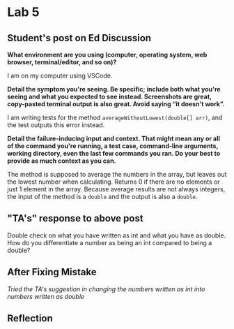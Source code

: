 # Lab 5

## Student's post on Ed Discussion
**What environment are you using (computer, operating system, web browser, terminal/editor, and so on)?**

I am on my computer using VSCode.

**Detail the symptom you're seeing. Be specific; include both what you're seeing and what you expected to see instead. Screenshots are great, copy-pasted terminal output is also great. Avoid saying “it doesn't work”.**

I am writing tests for the method `averageWithoutLowest(double[] arr)`, and the test outputs this error instead.


**Detail the failure-inducing input and context. That might mean any or all of the command you're running, a test case, command-line arguments, working directory, even the last few commands you ran. Do your best to provide as much context as you can.**

The method is supposed to average the numbers in the array, but leaves out the lowest number when calculating. Returns 0 if there are no elements or just 1 element in the array. Because average results are not always integers, the input of the method is a `double` and the output is also a `double`.

## "TA's" response to above post
Double check on what you have written as int and what you have as double. How do you differentiate a number as being an int compared to being a double?

## After Fixing Mistake
*Tried the TA's suggestion in changing the numbers written as int into numbers written as double*

## Reflection


